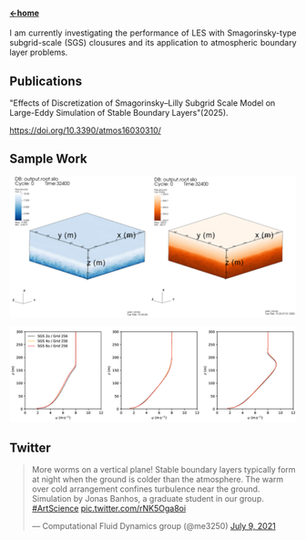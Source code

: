 #### [←home](../README.md)

<div style="text-align: justify">
I am currently investigating the performance of LES with Smagorinsky-type subgrid-scale (SGS) clousures and its application to atmospheric boundary layer problems.
</div>

## Publications

"Effects of Discretization of Smagorinsky–Lilly Subgrid Scale Model on Large-Eddy Simulation of Stable Boundary Layers"(2025). 

https://doi.org/10.3390/atmos16030310/
        
## Sample Work

<p align="left"><img src="../pics/les4.png" width="800"/></p>

<p align="left"><img src="../pics/les3.png" width="800"/></p>

## Twitter

<blockquote class="twitter-tweet"><p lang="en" dir="ltr">More worms on a vertical plane! Stable boundary layers typically form at night when the ground is colder than the atmosphere. The warm over cold arrangement confines turbulence near the ground. Simulation by Jonas Banhos, a graduate student in our group. <a href="https://twitter.com/hashtag/ArtScience?src=hash&amp;ref_src=twsrc%5Etfw">#ArtScience</a> <a href="https://t.co/rNK5Oga8oi">pic.twitter.com/rNK5Oga8oi</a></p>&mdash; Computational Fluid Dynamics group (@me3250) <a href="https://twitter.com/me3250/status/1413502263889301507?ref_src=twsrc%5Etfw">July 9, 2021</a></blockquote> <script async src="https://platform.twitter.com/widgets.js" charset="utf-8"></script> 

